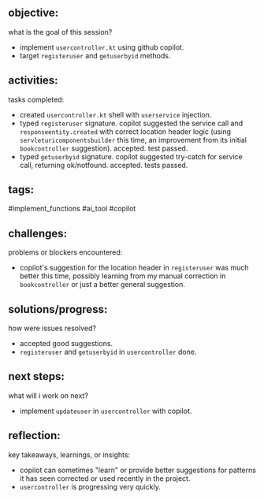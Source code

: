 ## objective:
what is the goal of this session?
- implement `usercontroller.kt` using github copilot.
- target `registeruser` and `getuserbyid` methods.

## activities:
tasks completed:
- created `usercontroller.kt` shell with `userservice` injection.
- typed `registeruser` signature. copilot suggested the service call and `responseentity.created` with correct location header logic (using `servleturicomponentsbuilder` this time, an improvement from its initial `bookcontroller` suggestion). accepted. test passed.
- typed `getuserbyid` signature. copilot suggested try-catch for service call, returning ok/notfound. accepted. tests passed.

## tags:
 #implement_functions #ai_tool #copilot

## challenges:
problems or blockers encountered: 
- copilot's suggestion for the location header in `registeruser` was much better this time, possibly learning from my manual correction in `bookcontroller` or just a better general suggestion.

## solutions/progress:
how were issues resolved?
- accepted good suggestions.
- `registeruser` and `getuserbyid` in `usercontroller` done.

## next steps:
what will i work on next?
- implement `updateuser` in `usercontroller` with copilot.

## reflection:
key takeaways, learnings, or insights:
- copilot can sometimes "learn" or provide better suggestions for patterns it has seen corrected or used recently in the project.
- `usercontroller` is progressing very quickly.
